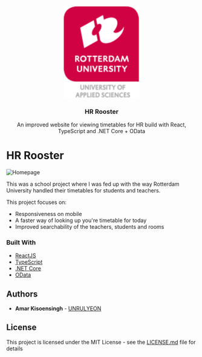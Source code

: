 <!-- PROJECT LOGO -->
<br />
<p align="center">
  <a href="https://github.com/UNRULYEON/hr-rooster">
    <img src="/src/img/svg/hr-logo-english.svg" alt="Logo" width="200">
  </a>

  <h3 align="center">HR Rooster</h3>
  <p align="center">
    An improved website for viewing timetables for HR build with React, TypeScript and .NET Core + OData
  </p>
</p>

# HR Rooster

![Homepage]( "Homepage")

This was a school project where I was fed up with the way Rotterdam University handled their timetables for students and teachers.

This project focuses on:

* Responsiveness on mobile
* A faster way of looking up you're timetable for today
* Improved searchability of the teachers, students and rooms

<!-- Screenshots of the webshop can be found [here]() ([ZIP]()) and of the admin panel [here]() ([ZIP]()) -->

### Built With

* [ReactJS](https://reactjs.org)
* [TypeScript](https://www.typescriptlang.org)
* [.NET Core](https://dotnet.microsoft.com/)
* [OData](https://www.odata.org/)

<!-- AUTHORS -->
## Authors

* **Amar Kisoensingh**  - [UNRULYEON](https://github.com/UNRULYEON)

<!-- License -->
## License

This project is licensed under the MIT License - see the [LICENSE.md](https://github.com/UNRULYEON/hr-rooster/blob/master/LICENSE) file for details